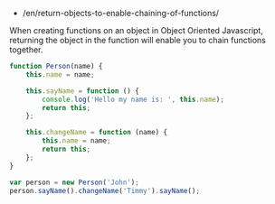 -   /en/return-objects-to-enable-chaining-of-functions/

When creating functions on an object in Object Oriented Javascript, returning the object in the function will enable you to chain functions together.

```js
function Person(name) {
    this.name = name;

    this.sayName = function () {
        console.log('Hello my name is: ', this.name);
        return this;
    };

    this.changeName = function (name) {
        this.name = name;
        return this;
    };
}

var person = new Person('John');
person.sayName().changeName('Timmy').sayName();
```
